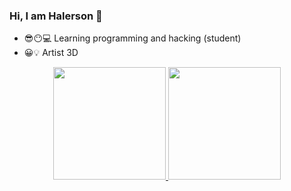 ### Hi, I am Halerson 👋
- 😎😶💻 Learning programming and hacking (student)
- 😀💡 Artist 3D

<div align="center">
  <a href="https://github.com/zpackR">
  <img height="180em" src="https://github-readme-stats.vercel.app/api?username=zpackR&show_icons=true&theme=cobalt&include_all_commits=true&count_private=true"/> 
<img height="180em" src="https://github-readme-stats.vercel.app/api/top-langs/?username=zpackR&layout=compact&langs_count=7&theme=cobalt"/>
</div>
